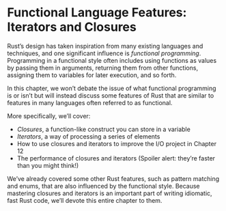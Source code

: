 # Functional Language Features: Iterators and Closures

Rust’s design has taken inspiration from many existing languages and
techniques, and one significant influence is _functional programming_.
Programming in a functional style often includes using functions as values by
passing them in arguments, returning them from other functions, assigning them
to variables for later execution, and so forth.

In this chapter, we won’t debate the issue of what functional programming is or
isn’t but will instead discuss some features of Rust that are similar to
features in many languages often referred to as functional.

More specifically, we’ll cover:

- _Closures_, a function-like construct you can store in a variable
- _Iterators_, a way of processing a series of elements
- How to use closures and iterators to improve the I/O project in Chapter 12
- The performance of closures and iterators (Spoiler alert: they’re faster than
  you might think!)

We’ve already covered some other Rust features, such as pattern matching and
enums, that are also influenced by the functional style. Because mastering
closures and iterators is an important part of writing idiomatic, fast Rust
code, we’ll devote this entire chapter to them.
